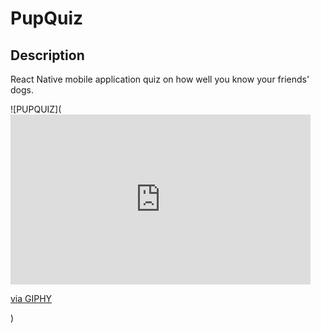 # PupQuiz

## Description

React Native mobile application quiz on how well you know your friends' dogs.  

![PUPQUIZ](<iframe src="https://giphy.com/embed/97JnbjQQCzKws1JdwR" width="480" height="272" frameBorder="0" class="giphy-embed" allowFullScreen></iframe><p><a href="https://giphy.com/gifs/97JnbjQQCzKws1JdwR">via GIPHY</a></p>)
